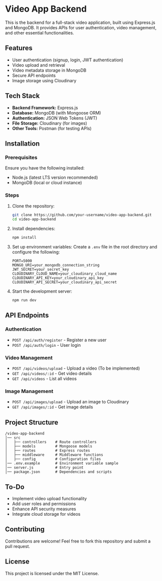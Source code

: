 # Video App Backend

This is the backend for a full-stack video application, built using Express.js and MongoDB. It provides APIs for user authentication, video management, and other essential functionalities.

## Features
- User authentication (signup, login, JWT authentication)
- Video upload and retrieval
- Video metadata storage in MongoDB
- Secure API endpoints
- Image storage using Cloudinary

## Tech Stack
- **Backend Framework:** Express.js
- **Database:** MongoDB (with Mongoose ORM)
- **Authentication:** JSON Web Tokens (JWT)
- **File Storage:** Cloudinary (for images)
- **Other Tools:** Postman (for testing APIs)

## Installation

### Prerequisites
Ensure you have the following installed:
- Node.js (latest LTS version recommended)
- MongoDB (local or cloud instance)

### Steps
1. Clone the repository:
   ```sh
   git clone https://github.com/your-username/video-app-backend.git
   cd video-app-backend
   ```

2. Install dependencies:
   ```sh
   npm install
   ```

3. Set up environment variables:
   Create a `.env` file in the root directory and configure the following:
   ```env
   PORT=5000
   MONGO_URI=your_mongodb_connection_string
   JWT_SECRET=your_secret_key
   CLOUDINARY_CLOUD_NAME=your_cloudinary_cloud_name
   CLOUDINARY_API_KEY=your_cloudinary_api_key
   CLOUDINARY_API_SECRET=your_cloudinary_api_secret
   ```

4. Start the development server:
   ```sh
   npm run dev
   ```

## API Endpoints

### Authentication
- `POST /api/auth/register` - Register a new user
- `POST /api/auth/login` - User login

### Video Management
- `POST /api/videos/upload` - Upload a video (To be implemented)
- `GET /api/videos/:id` - Get video details
- `GET /api/videos` - List all videos

### Image Management
- `POST /api/images/upload` - Upload an image to Cloudinary
- `GET /api/images/:id` - Get image details

## Project Structure
```
/video-app-backend
│── src
│   ├── controllers    # Route controllers
│   ├── models         # Mongoose models
│   ├── routes         # Express routes
│   ├── middleware     # Middleware functions
│   ├── config         # Configuration files
│── .env.example       # Environment variable sample
│── server.js          # Entry point
│── package.json       # Dependencies and scripts
```

## To-Do
- Implement video upload functionality
- Add user roles and permissions
- Enhance API security measures
- Integrate cloud storage for videos

## Contributing
Contributions are welcome! Feel free to fork this repository and submit a pull request.

## License
This project is licensed under the MIT License.
